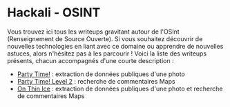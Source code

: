 # Hackali - OSINT

Vous trouvez ici tous les writeups gravitant autour de l'OSInt (Renseignement de Source Ouverte). Si vous souhaitez découvrir de nouvelles technologies en liant avec ce domaine ou apprendre de nouvelles astuces, alors n'hésitez pas à les parcourir ! Voici la liste des writeups présents, chacun accompagnés d'une courte description :

- [Party Time!](./writeups/PartyTime/Party%20Time!.md) : extraction de données publiques d'une photo 
- [Party Time! Level 2](./writeups/PartyTime2/Party%20Time!%20Level%202.md) : recherche de commentaires Maps
- [On Thin Ice](./writeups/OnThinIce/On%20Thin%20Ice.md) : extraction de données publiques d'une photo  et recherche de commentaires Maps
